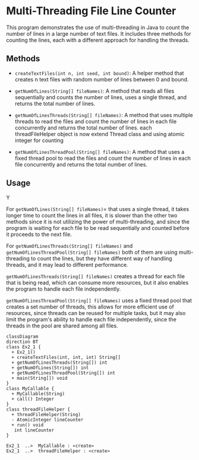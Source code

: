 # Multi-Threading File Line Counter

This program demonstrates the use of multi-threading in Java to count the number of lines in a large number of text files. It includes three methods for counting the lines, each with a different approach for handling the threads.

## Methods

- `createTextFiles(int n, int seed, int bound)`: A helper method that creates n text files with random number of lines between 0 and bound.

- `getNumOfLines(String[] fileNames)`: A method that reads all files sequentially and counts the number of lines, uses a single thread, and returns the total number of lines.

- `getNumOfLinesThreads(String[] fileNames)`: A method that uses multiple threads to read the files and count the number of lines in each file concurrently and returns the total number of lines. each threadFileHelper object is now extend Thread class and using atomic integer for counting

- `getNumOfLinesThreadPool(String[] fileNames)`: A method that uses a fixed thread pool to read the files and count the number of lines in each file concurrently and returns the total number of lines.

## Usage

Y

For `getNumOfLines(String[] fileNames)`= that uses a single thread, it takes longer time to count the lines in all files, it is slower than the other two methods since it is not utilizing the power of multi-threading, and since the program is waiting for each file to be read sequentially and counted before it proceeds to the next file.

For `getNumOfLinesThreads(String[] fileNames)` and `getNumOfLinesThreadPool(String[] fileNames)` both of them are using multi-threading to count the lines, but they have different way of handling threads, and it may lead to different performance.

`getNumOfLinesThreads(String[] fileNames)` creates a thread for each file that is being read, which can consume more resources, but it also enables the program to handle each file independently.

`getNumOfLinesThreadPool(String[] fileNames)` uses a fixed thread pool that creates a set number of threads, this allows for more efficient use of resources, since threads can be reused for multiple tasks, but it may also limit the program's ability to handle each file independently, since the threads in the pool are shared among all files.

```mermaid
classDiagram
direction BT
class Ex2_1 {
  + Ex2_1() 
  + createTextFiles(int, int, int) String[]
  + getNumOfLinesThreads(String[]) int
  + getNumOfLines(String[]) int
  + getNumOfLinesThreadPool(String[]) int
  + main(String[]) void
}
class MyCallable {
  + MyCallable(String) 
  + call() Integer
}
class threadFileHelper {
  + threadFileHelper(String) 
  - AtomicInteger lineCounter
  + run() void
   int lineCounter
}

Ex2_1  ..>  MyCallable : «create»
Ex2_1  ..>  threadFileHelper : «create»

```
